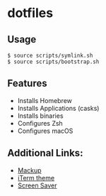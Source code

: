 # dotfiles

## Usage

```
$ source scripts/symlink.sh
$ source scripts/bootstrap.sh
```

## Features

- Installs Homebrew
- Installs Applications (casks)
- Installs binaries
- Configures Zsh
- Configures macOS

## Additional Links:

- [Mackup](https://github.com/lra/mackup)
- [iTerm theme](https://gist.github.com/LukeAskew/7791943)
- [Screen Saver](https://github.com/soffes/Clock.saver)
